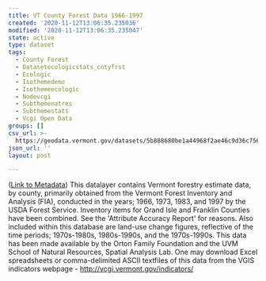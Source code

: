 ```yaml
---
title: VT County Forest Data 1966-1997
created: '2020-11-12T13:06:35.235036'
modified: '2020-11-12T13:06:35.235047'
state: active
type: dataset
tags:
  - County Forest
  - Datasetecologicstats_cntyfrst
  - Ecologic
  - Isothemedemo
  - Isothemeecologic
  - Nodevcgi
  - Subthemenatres
  - Subthemestats
  - Vcgi Open Data
groups: []
csv_url: >-
  https://geodata.vermont.gov/datasets/5b888680be1a44968f2ae46c9d36c756_5.csv?outSR=%7B%22latestWkid%22%3A32145%2C%22wkid%22%3A32145%7D
json_url: ''
layout: post

---
```

(<a href='http://maps.vcgi.vermont.gov/gisdata/metadata/EcologicStats_CNTYFRST.htm' target='_blank'>Link to Metadata</a>) This datalayer contains Vermont forestry estimate data, by county, primarily obtained from the Vermont Forest Inventory and Analysis (FIA), conducted in the years; 1966, 1973, 1983, and 1997 by the USDA Forest Service. Inventory items for Grand Isle and Franklin Counties have been combined. See the 'Attribute Accuracy Report' for reasons. Also included within this database are land-use change figures, reflective of the time periods; 1970s-1980s, 1980s-1990s, and the 1970s-1990s. This data has been made available by the Orton Family Foundation and the UVM School of Natural Resources, Spatial Analysis Lab. One may download Excel spreadsheets or comma-delimited ASCII textfiles of this data from the VGIS indicators webpage - http://vcgi.vermont.gov/indicators/

